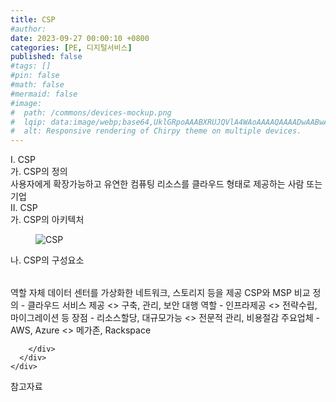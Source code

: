 ```yaml
---
title: CSP
#author: 
date: 2023-09-27 00:00:10 +0800
categories: [PE, 디지털서비스]
published: false
#tags: []
#pin: false
#math: false
#mermaid: false
#image:
#  path: /commons/devices-mockup.png
#  lqip: data:image/webp;base64,UklGRpoAAABXRUJQVlA4WAoAAAAQAAAADwAABwAAQUxQSDIAAAARL0AmbZurmr57yyIiqE8oiG0bejIYEQTgqiDA9vqnsUSI6H+oAERp2HZ65qP/VIAWAFZQOCBCAAAA8AEAnQEqEAAIAAVAfCWkAALp8sF8rgRgAP7o9FDvMCkMde9PK7euH5M1m6VWoDXf2FkP3BqV0ZYbO6NA/VFIAAAA
#  alt: Responsive rendering of Chirpy theme on multiple devices.
---
```


<div class="post-wrap">
  <div class="para">
    <div class="para-title">
      I. CSP 
    </div>
    <div class="para-cntnt">
      <div class="para">
        <div class="para-title">
          가. CSP의 정의
        </div>
        <div class="para-cntnt">
             사용자에게 확장가능하고 유연한 컴퓨팅 리소스를 클라우드 형태로 제공하는 사람 또는 기업
        </div>
      </div>
    </div>
  </div>
  
  <div class="para">
    <div class="para-title">
      II. CSP
    </div>
    <div class="para-cntnt">
      <div class="para">
        <div class="para-title">
          가. CSP의 아키텍처
        </div>
        <div class="para-cntnt">
          <figure class="post-figure">
            <img src="/assets/img/posts/CSP.png" alt="CSP">
<!--            <figcaption>Source: Unveiling the Metaverse: Exploring Emerging Trends, Multifaceted Perspectives, and Future Challenges</figcaption>-->
          </figure>
        </div>
      </div>
      <div class="para">
        <div class="para-title">
          나. CSP의 구성요소
        </div>
        <div class="para-cntnt">
          <table class="post-table">
          </table>
          역할
  자체 데이터 센터를 가상화한 네트워크, 스토리지 등을 제공
CSP와 MSP 비교
  정의 - 클라우드 서비스 제공 &lt;&gt; 구축, 관리, 보안 대행
  역할 - 인프라제공 &lt;&gt; 전략수립, 마이그레이션 등
  장점 - 리소스할당, 대규모가능 &lt;&gt; 전문적 관리, 비용절감
  주요업체 - AWS, Azure &lt;&gt; 메가존, Rackspace

        </div>
      </div>
    </div>
  </div>

  <div class="refr-wrap">
    <div class="refr-title">
        참고자료
    </div>
    <ol class="refr-list">
    <!--    <li>(나현식, 최대선) <a target="_blank" href="https://scienceon.kisti.re.kr/commons/util/originalView.do?cn=JAKO202225948430499&oCn=JAKO202225948430499&dbt=JAKO&journal=NJOU00291864">메타버스 보안 위협 요소 및 대응 방안 검토</a></li>-->
    <!--    <li>(M. Uddin, S. Manickam, H. Ullah, M. Obaidat and A. Dandoush) <a target="_blank" href="https://ieeexplore.ieee.org/abstract/document/10138386">Unveiling the Metaverse: Exploring Emerging Trends, Multifaceted Perspectives, and Future Challenges</a></li>-->
    </ol>
  </div>
</div>
